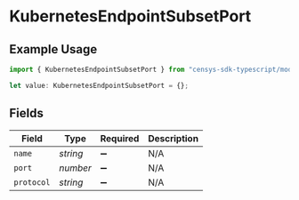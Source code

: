 # KubernetesEndpointSubsetPort

## Example Usage

```typescript
import { KubernetesEndpointSubsetPort } from "censys-sdk-typescript/models/components";

let value: KubernetesEndpointSubsetPort = {};
```

## Fields

| Field              | Type               | Required           | Description        |
| ------------------ | ------------------ | ------------------ | ------------------ |
| `name`             | *string*           | :heavy_minus_sign: | N/A                |
| `port`             | *number*           | :heavy_minus_sign: | N/A                |
| `protocol`         | *string*           | :heavy_minus_sign: | N/A                |